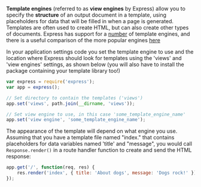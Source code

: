 **Template engines** (referred to as **view engines** by Express) allow you to specify the **structure** of an output document in a template, using placeholders for data that will be filled in when a page is generated. Templates are often used to create HTML, but can also create other types of documents. Express has support for a [number](https://github.com/expressjs/express/wiki#template-engines) of template engines, and there is a useful comparison of the more popular engines [here](https://developer.ibm.com/node/2014/11/11/compare-javascript-templates-jade-mustache-dust/)

In your application settings code you set the template engine to use and the location where Express should look for templates using the 'views' and 'view engines' settings, as shown below (you will also have to install the package containing your template library too!)
    
```js    
var express = require('express');
var app = express();

// Set directory to contain the templates ('views')
app.set('views', path.join(__dirname, 'views'));

// Set view engine to use, in this case 'some_template_engine_name'
app.set('view engine', 'some_template_engine_name');
```

The appearance of the template will depend on what engine you use. Assuming that you have a template file named "index." that contains placeholders for data variables named 'title' and "message", you would call `Response.render()` in a route handler function to create and send the HTML response:
    
```js    
app.get('/', function(req, res) {
	res.render('index', { title: 'About dogs', message: 'Dogs rock!' });
});
```
